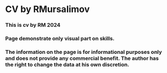 # CV by RMursalimov
### This is cv by RM 2024
### Page demonstrate only visual part on skills.
### The information on the page is for informational purposes only and does not provide any commercial benefit. The author has the right to change the data at his own discretion.

